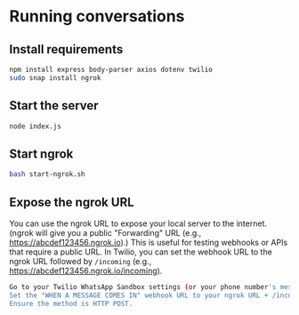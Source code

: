 # Running conversations

## Install requirements
```bash
npm install express body-parser axios dotenv twilio
sudo snap install ngrok
```

## Start the server
```bash
node index.js
```

## Start ngrok
```bash
bash start-ngrok.sh
```

## Expose the ngrok URL
You can use the ngrok URL to expose your local server to the internet. (ngrok will give you a public "Forwarding" URL (e.g., https://abcdef123456.ngrok.io).)
This is useful for testing webhooks or APIs that require a public URL.
In Twilio, you can set the webhook URL to the ngrok URL followed by `/incoming` (e.g., https://abcdef123456.ngrok.io/incoming).

```bash
Go to your Twilio WhatsApp Sandbox settings (or your phone number's messaging configuration).
Set the "WHEN A MESSAGE COMES IN" webhook URL to your ngrok URL + /incoming (e.g., https://abcdef123456.ngrok.io/incoming).
Ensure the method is HTTP POST.
```